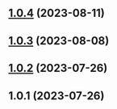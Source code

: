 ## [1.0.4](https://github.com/lf-trygghetstjanster/bankid4keycloak6/compare/v1.0.3...v1.0.4) (2023-08-11)



## [1.0.3](https://github.com/lf-trygghetstjanster/bankid4keycloak6/compare/v1.0.2...v1.0.3) (2023-08-08)



## [1.0.2](https://github.com/lf-trygghetstjanster/bankid4keycloak6/compare/v1.0.1...v1.0.2) (2023-07-26)



## 1.0.1 (2023-07-26)



